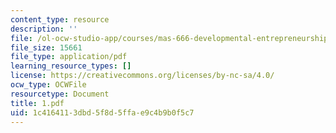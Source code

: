 ```yaml
---
content_type: resource
description: ''
file: /ol-ocw-studio-app/courses/mas-666-developmental-entrepreneurship-fall-2003/1c4164113dbd5f8d5ffae9c4b9b0f5c7_1.pdf
file_size: 15661
file_type: application/pdf
learning_resource_types: []
license: https://creativecommons.org/licenses/by-nc-sa/4.0/
ocw_type: OCWFile
resourcetype: Document
title: 1.pdf
uid: 1c416411-3dbd-5f8d-5ffa-e9c4b9b0f5c7
---
```

